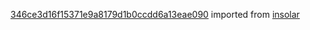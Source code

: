 [346ce3d16f15371e9a8179d1b0ccdd6a13eae090](https://github.com/insolar/insolar/commit/346ce3d16f15371e9a8179d1b0ccdd6a13eae090) imported from [insolar](https://github.com/insolar/insolar)
